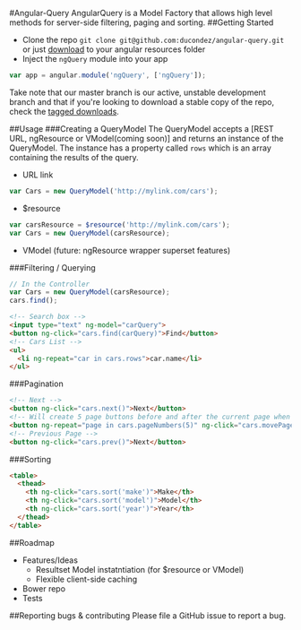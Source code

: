 #Angular-Query
AngularQuery is a Model Factory that allows high level methods for server-side filtering, paging and sorting.
##Getting Started
- Clone the repo `git clone git@github.com:ducondez/angular-query.git` or just [download](https://github.com/ducondez/angular-query/archive/master.zip) to your angular resources folder
- Inject the `ngQuery` module into your app

>
``` javascript
var app = angular.module('ngQuery', ['ngQuery']);
```

Take note that our master branch is our active, unstable development branch and that if you're looking to download a stable copy of the repo, check the [tagged downloads](https://github.com/maker/ratchet/tags).


##Usage
###Creating a QueryModel
The QueryModel accepts a [REST URL, ngResource or VModel(coming soon)] and returns an instance of the QueryModel. The instance has a property called `rows` which is an array containing the results of the query.
- URL link

>
``` javascript
var Cars = new QueryModel('http://mylink.com/cars');
```

- $resource

>
``` javascript
var carsResource = $resource('http://mylink.com/cars');
var Cars = new QueryModel(carsResource);
```

- VModel (future: ngResource wrapper superset features)

###Filtering / Querying

>
``` javascript
// In the Controller
var Cars = new QueryModel(carsResource);
cars.find();
```

>
``` html
<!-- Search box -->
<input type="text" ng-model="carQuery">
<button ng-click="cars.find(carQuery)">Find</button>
<!-- Cars List -->
<ul>
  <li ng-repeat="car in cars.rows">car.name</li>
</ul>
```

###Pagination

>
``` html
<!-- Next -->
<button ng-click="cars.next()">Next</button>
<!-- Will create 5 page buttons before and after the current page when applicable -->
<button ng-repeat="page in cars.pageNumbers(5)" ng-click="cars.movePage(page)"></button>
<!-- Previous Page -->
<button ng-click="cars.prev()">Next</button>
```

###Sorting

>
``` html
<table>
  <thead>
    <th ng-click="cars.sort('make')">Make</th>
    <th ng-click="cars.sort('model')">Model</th>
    <th ng-click="cars.sort('year')">Year</th>
  </thead>
</table>
```




##Roadmap
- Features/Ideas
  - Resultset Model instatntiation (for $resource or VModel)
  - Flexible client-side caching
- Bower repo
- Tests

##Reporting bugs & contributing
Please file a GitHub issue to report a bug.
